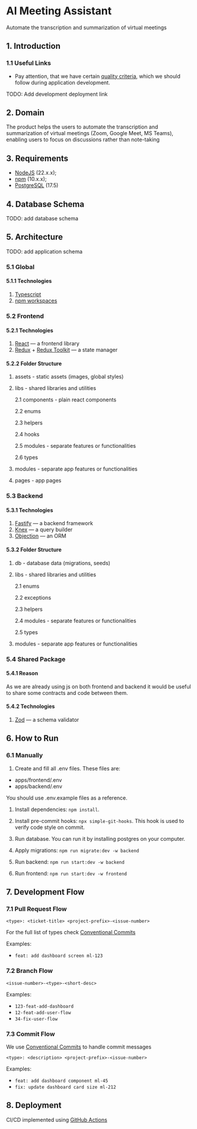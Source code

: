 # AI Meeting Assistant

Automate the transcription and summarization of virtual meetings

## 1. Introduction

### 1.1 Useful Links

- Pay attention, that we have certain [quality criteria](https://github.com/BinaryStudioAcademy/quality-criteria/blob/production/src/javascript.md), which we should follow during application development.

TODO: Add development deployment link

## 2. Domain

The product helps the users to automate the transcription and summarization of virtual meetings (Zoom, Google Meet, MS Teams), enabling users to focus on discussions rather than note-taking

## 3. Requirements

- [NodeJS](https://nodejs.org/en) (22.x.x);
- [npm](https://www.npmjs.com/) (10.x.x);
- [PostgreSQL](https://www.postgresql.org/) (17.5)

## 4. Database Schema

TODO: add database schema

## 5. Architecture

TODO: add application schema

### 5.1 Global

#### 5.1.1 Technologies

1. [Typescript](https://www.typescriptlang.org/)
2. [npm workspaces](https://docs.npmjs.com/cli/v9/using-npm/workspaces)

### 5.2 Frontend

#### 5.2.1 Technologies

1. [React](https://react.dev/) — a frontend library
2. [Redux](https://redux.js.org/) + [Redux Toolkit](https://redux-toolkit.js.org/) — a state manager

#### 5.2.2 Folder Structure

1. assets - static assets (images, global styles)
2. libs - shared libraries and utilities

   2.1 components - plain react components

   2.2 enums

   2.3 helpers

   2.4 hooks

   2.5 modules - separate features or functionalities

   2.6 types

3. modules - separate app features or functionalities
4. pages - app pages

### 5.3 Backend

#### 5.3.1 Technologies

1. [Fastify](https://fastify.dev/) — a backend framework
2. [Knex](https://knexjs.org/) — a query builder
3. [Objection](https://vincit.github.io/objection.js/) — an ORM

#### 5.3.2 Folder Structure

1. db - database data (migrations, seeds)
2. libs - shared libraries and utilities

   2.1 enums

   2.2 exceptions

   2.3 helpers

   2.4 modules - separate features or functionalities

   2.5 types

3. modules - separate app features or functionalities

### 5.4 Shared Package

#### 5.4.1 Reason

As we are already using js on both frontend and backend it would be useful to share some contracts and code between them.

#### 5.4.2 Technologies

1. [Zod](https://github.com/colinhacks/zod) — a schema validator

## 6. How to Run

### 6.1 Manually

1. Create and fill all .env files. These files are:

- apps/frontend/.env
- apps/backend/.env

You should use .env.example files as a reference.

1. Install dependencies: `npm install`.

2. Install pre-commit hooks: `npx simple-git-hooks`. This hook is used to verify code style on commit.

3. Run database. You can run it by installing postgres on your computer.

4. Apply migrations: `npm run migrate:dev -w backend`

5. Run backend: `npm run start:dev -w backend`

6. Run frontend: `npm run start:dev -w frontend`

## 7. Development Flow

### 7.1 Pull Request Flow

```
<type>: <ticket-title> <project-prefix>-<issue-number>
```

For the full list of types check [Conventional Commits](https://github.com/conventional-changelog/commitlint/tree/master/%40commitlint/config-conventional)

Examples:

- `feat: add dashboard screen ml-123`

### 7.2 Branch Flow

```
<issue-number>-<type>-<short-desc>
```

Examples:

- `123-feat-add-dashboard`
- `12-feat-add-user-flow`
- `34-fix-user-flow`

### 7.3 Commit Flow

We use [Conventional Commits](https://www.conventionalcommits.org/en/v1.0.0) to handle commit messages

```
<type>: <description> <project-prefix>-<issue-number>
```

Examples:

- `feat: add dashboard component ml-45`
- `fix: update dashboard card size ml-212`

## 8. Deployment

CI/CD implemented using [GitHub Actions](https://docs.github.com/en/actions)
